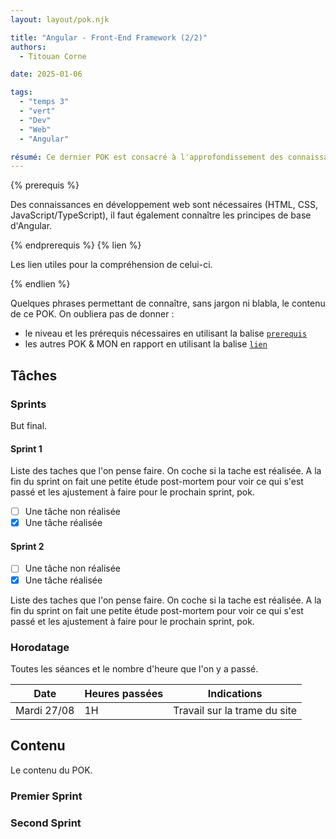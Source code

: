 ```yaml
---
layout: layout/pok.njk

title: "Angular - Front-End Framework (2/2)"
authors:
  - Titouan Corne

date: 2025-01-06

tags: 
  - "temps 3"
  - "vert"
  - "Dev"
  - "Web"
  - "Angular"

résumé: Ce dernier POK est consacré à l'approfondissement des connaissances du language de programmation Angular. C'est la suite de mon POK2. Je vais ainsi continuer de développer le site de cuisine Miam'Miam, j'aimerais implémenter les fonctionnalités manquantes (ajout de recette, ...), mais aussi j'aimerais écrire des tests unitaires et déployer le site sur le serveur aioli (serveur de Do-It).
---
```


{% prerequis %}

Des connaissances en développement web sont nécessaires (HTML, CSS, JavaScript/TypeScript), il faut également connaître les principes de base d'Angular.

{% endprerequis %}
{% lien %}

Les lien utiles pour la compréhension de celui-ci.

{% endlien %}

Quelques phrases permettant de connaître, sans jargon ni blabla, le contenu de ce POK. On oubliera pas de donner :

- le niveau et les prérequis nécessaires en utilisant la balise [`prerequis`](/cs/contribuer-au-site/#prerequis)
- les autres POK & MON en rapport en utilisant la balise [`lien`](/cs/contribuer-au-site/#lien)

## Tâches

### Sprints

But final.

#### Sprint 1

Liste des taches que l'on pense faire. On coche si la tache est réalisée. A la fin du sprint on fait une petite étude post-mortem pour voir ce qui s'est passé et les ajustement à faire pour le prochain sprint, pok.

- [ ] Une tâche non réalisée
- [x] Une tâche réalisée

#### Sprint 2

- [ ] Une tâche non réalisée
- [x] Une tâche réalisée

Liste des taches que l'on pense faire. On coche si la tache est réalisée. A la fin du sprint on fait une petite étude post-mortem pour voir ce qui s'est passé et les ajustement à faire pour le prochain sprint, pok.

### Horodatage

Toutes les séances et le nombre d'heure que l'on y a passé.

| Date | Heures passées | Indications |
| -------- | -------- |-------- |
| Mardi 27/08  | 1H  | Travail sur la trame du site |

## Contenu

Le contenu du POK.

### Premier Sprint

### Second Sprint
